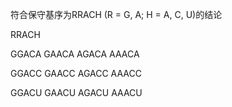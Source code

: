 符合保守基序为RRACH (R = G, A; H = A, C, U)的结论

RRACH

GGACA
GAACA
AGACA
AAACA

GGACC
GAACC
AGACC
AAACC

GGACU
GAACU
AGACU
AAACU